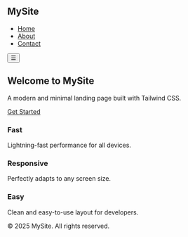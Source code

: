<!DOCTYPE html>
<html lang="en">
<head>
  <meta charset="UTF-8" />
  <meta name="viewport" content="width=device-width, initial-scale=1.0" />
  <title>Simple Landing Page</title>
  <script src="https://cdn.tailwindcss.com"></script>
</head>
<body class="bg-white text-gray-800">
  <!-- Navbar -->
  <nav class="flex justify-between items-center px-6 py-4 shadow">
    <h1 class="text-xl font-bold">MySite</h1>
    <ul class="hidden md:flex gap-6">
      <li><a href="#" class="hover:text-blue-600">Home</a></li>
      <li><a href="#" class="hover:text-blue-600">About</a></li>
      <li><a href="#" class="hover:text-blue-600">Contact</a></li>
    </ul>
    <button class="md:hidden">☰</button>
  </nav>

  <!-- Hero Section -->
  <section class="text-center px-6 py-20 bg-blue-50">
    <h2 class="text-4xl font-bold mb-4">Welcome to MySite</h2>
    <p class="text-lg mb-6">A modern and minimal landing page built with Tailwind CSS.</p>
    <a href="#" class="bg-blue-600 text-white px-6 py-3 rounded hover:bg-blue-700">Get Started</a>
  </section>

  <!-- Features -->
  <section class="px-6 py-20">
    <div class="grid md:grid-cols-3 gap-8 text-center">
      <div>
        <h3 class="text-xl font-semibold mb-2">Fast</h3>
        <p>Lightning-fast performance for all devices.</p>
      </div>
      <div>
        <h3 class="text-xl font-semibold mb-2">Responsive</h3>
        <p>Perfectly adapts to any screen size.</p>
      </div>
      <div>
        <h3 class="text-xl font-semibold mb-2">Easy</h3>
        <p>Clean and easy-to-use layout for developers.</p>
      </div>
    </div>
  </section>

  <!-- Footer -->
  <footer class="text-center py-6 bg-gray-100 text-sm">
    © 2025 MySite. All rights reserved.
  </footer>
</body>
</html>
